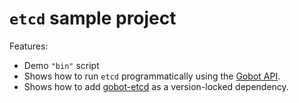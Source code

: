 # `etcd` sample project

Features:

- Demo `"bin"` script
- Shows how to run `etcd` programmatically using the [Gobot API](https://github.com/benallfree/gobot/tree/v1.0.0-alpha.37/docs/readme.md).
- Shows how to add [gobot-etcd](https://www.npmjs.com/package/gobot-etcd) as a version-locked dependency.
